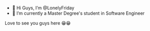 - 👋 Hi Guys, I’m @LonelyFriday
- 🌱 I’m currently a Master Degree's student in Software Engineer

Love to see you guys here 😁😁

<!---
LonelyFriday/LonelyFriday is a ✨ special ✨ repository because its `README.md` (this file) appears on your GitHub profile.
You can click the Preview link to take a look at your changes.
--->
